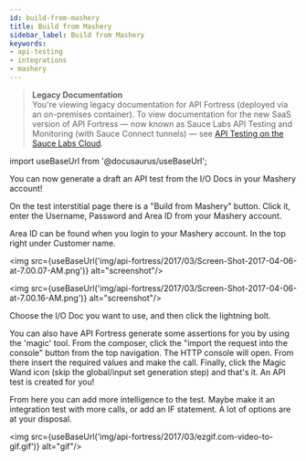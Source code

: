 ```yaml
---
id: build-from-mashery
title: Build from Mashery
sidebar_label: Build from Mashery
keywords:
- api-testing
- integrations
- mashery
---
```


<head>
  <meta name="robots" content="noindex" />
</head>

> **Legacy Documentation**<br/>You're viewing legacy documentation for API Fortress (deployed via an on-premises container). To view documentation for the new SaaS version of API Fortress &#8212; now known as Sauce Labs API Testing and Monitoring (with Sauce Connect tunnels) &#8212; see [API Testing on the Sauce Labs Cloud](/api-testing/).

import useBaseUrl from '@docusaurus/useBaseUrl';

You can now generate a draft an API test from the I/O Docs in your Mashery account!

On the test interstitial page there is a "Build from Mashery" button. Click it, enter the Username, Password and Area ID from your Mashery account.

Area ID can be found when you login to your Mashery account. In the top right under Customer name.

<img src={useBaseUrl('img/api-fortress/2017/03/Screen-Shot-2017-04-06-at-7.00.07-AM.png')} alt="screenshot"/>

<img src={useBaseUrl('img/api-fortress/2017/03/Screen-Shot-2017-04-06-at-7.00.16-AM.png')} alt="screenshot"/>

Choose the I/O Doc you want to use, and then click the lightning bolt.

You can also have API Fortress generate some assertions for you by using the 'magic' tool. From the composer, click the "import the request into the console" button from the top navigation. The HTTP console will open. From there insert the required values and make the call. Finally, click the Magic Wand icon (skip the global/input set generation step) and that's it. An API test is created for you!

From here you can add more intelligence to the test. Maybe make it an integration test with more calls, or add an IF statement. A lot of options are at your disposal.

<img src={useBaseUrl('img/api-fortress/2017/03/ezgif.com-video-to-gif.gif')} alt="gif"/>
